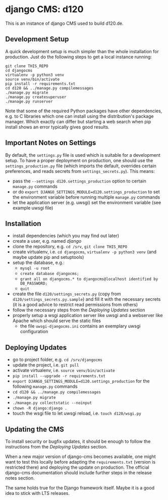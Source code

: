 # django CMS: d120

This is an instance of django CMS used to build d120.de.

## Development Setup

A quick development setup is much simpler than the whole installation for production. Just do the following steps to get a local instance running:

```
git clone THIS_REPO
cd djangocms
virtualenv -p python3 venv
source venv/bin/activate
pip install -r requirements.txt
cd d120 && ../manage.py compilemessages
./manage.py migrate
./manage.py createsuperuser
./manage.py runserver
```

Note that some of the required Python packages have other dependencies, e.g. to C libraries which one can install using the distribution's package manager. Which exactly can differ but starting a web search when pip install shows an error typically gives good results.

## Important Notes on Settings

By default, the `settings.py` file is used which is suitable for a development setup. To have a proper deployment on production, one should use the `settings_production.py` file (which imports the default, overrides certain preferences, and reads secrets from `settings_secrets.py`). This means:
* pass the `--settings d120.settings_production` option to certain `manage.py` commands
* or do `export DJANGO_SETTINGS_MODULE=d120.settings_production` to set the environment variable before running multiple `manage.py` commands
* let the application server (e.g. uwsgi) set the environment variable (see example uwsgi file)

## Installation

* install dependencies (which you may find out later)
* create a user, e.g. named *django*
* clone the repository, e.g. `cd /srv`, `git clone THIS_REPO`
* create virtualenv, i.e. `cd djangocms`, `virtualenv -p python3 venv` (and maybe update pip and setuptools)
* setup the database, e.g.:
    * `mysql -u root`
    * `create database djangocms;`
    * `grant all on djangocms.* to djangocms@localhost identified by DB_PASSWORD;`
    * `quit`
* create the file `d120/settings_secrets.py` (copy from `d120/settings_secrets.py.sample`) and fill it with the necessary secrets (it is a good advice to restrict read permissions from others)
* follow the necessary steps from the *Deploying Updates* section
* properly setup a wsgi application server like uwsgi and a webserver like Apache which should serve the static files
    * the file `uwsgi-djangocms.ini` contains an exemplary uwsgi configuration

## Deploying Updates

* go to project folder, e.g. `cd /srv/djangocms`
* update the project, i.e. `git pull`
* activate virtualenv, i.e. `source venv/bin/activate`
* `pip install --upgrade -r requirements.txt`
* `export DJANGO_SETTINGS_MODULE=d120.settings_production` for the following `manage.py` commands
* `cd d120 && ../manage.py compilemessages`
* `./manage.py migrate`
* `./manage.py collectstatic --noinput`
* `chown -R django:django .`
* touch the wsgi file to let uwsgi reload, i.e. `touch d120/wsgi.py`

## Updating the CMS

To install security or bugfix updates, it should be enough to follow the instructions from the *Deploying Updates* section.

When a new major version of django-cms becomes available, one might want to test this locally before adapting the `requirements.txt` (version is restricted there) and deploying the update on production. The official django-cms documentation should include further steps in the release notes section.

The same holds true for the Django framework itself. Maybe it is a good idea to stick with LTS releases.
